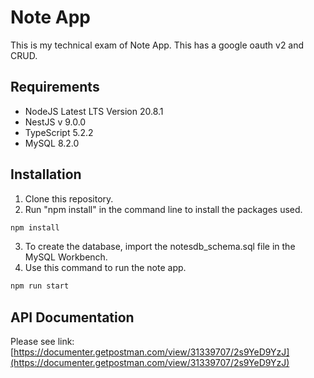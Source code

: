 # Note App

This is my technical exam of Note App.
This has a google oauth v2 and CRUD.


## Requirements

- NodeJS Latest LTS Version 20.8.1
- NestJS v 9.0.0
- TypeScript 5.2.2
- MySQL 8.2.0


## Installation

1. Clone this repository.
2. Run "npm install" in the command line to install the packages used.
```bash
npm install
```
3. To create the database, import the notesdb_schema.sql file in the MySQL Workbench.
4. Use this command to run the note app.

```bash
npm run start
```


## API Documentation

Please see link: [https://documenter.getpostman.com/view/31339707/2s9YeD9YzJ](https://documenter.getpostman.com/view/31339707/2s9YeD9YzJ)
